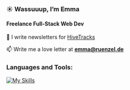 <h3>☀️ Wassuuup, I’m Emma</h3>
<h4>Freelance Full-Stack Web Dev </h4>

🐝 I write newsletters for [HiveTracks](www.hivetracks.com)

📫 Write me a love letter at **emma@ruenzel.de**

<h3 align="left">Languages and Tools:</h3>

[![My Skills](https://skillicons.dev/icons?i=raspberrypi,ruby,html,css,js,postgres&perline=3)](https://skillicons.dev)
